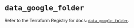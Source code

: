 # `data_google_folder`

Refer to the Terraform Registry for docs: [`data_google_folder`](https://registry.terraform.io/providers/hashicorp/google/5.20.0/docs/data-sources/folder).

